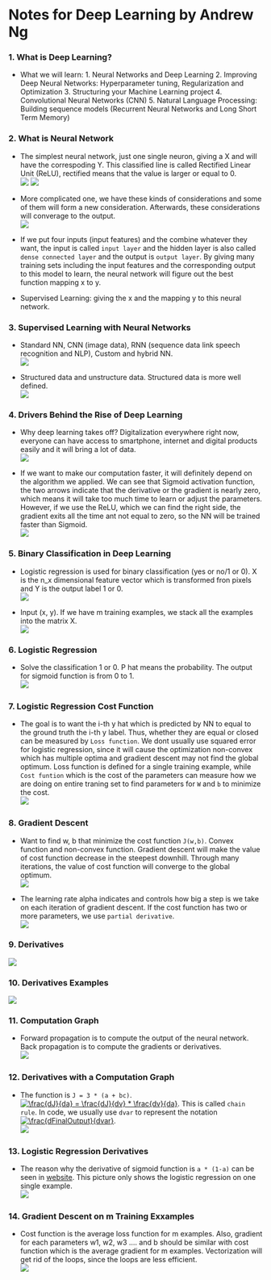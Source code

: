 # Notes for Deep Learning by Andrew Ng  
### 1. What is Deep Learning?  
- What we will learn: 1. Neural Networks and Deep Learning 2. Improving Deep Neural Networks: Hyperparameter tuning, Regularization and Optimization 3. Structuring your Machine Learning project 4. Convolutional Neural Networks (CNN) 5. Natural Language Processing: Building sequence models (Recurrent Neural Networks and Long Short Term Memory)  

### 2. What is Neural Network  
- The simplest neural network, just one single neuron, giving a X and will have the correspoding Y. This classified line is called Rectified Linear Unit (ReLU), rectified means that the value is larger or equal to 0.  
![](figures/house-price.png) ![](figures/house-price-2.png)  

- More complicated one, we have these kinds of considerations and some of them will form a new consideration. Afterwards, these considerations will converage to the output.  
![](figures/house-price-3.png)  

- If we put four inputs (input features) and the combine whatever they want, the input is called `input layer` and the hidden layer is also called `dense connected layer` and the output is `output layer`. By giving many training sets including the input features and the corresponding output to this model to learn, the neural network will figure out the best function mapping x to y.  
- Supervised Learning: giving the x and the mapping y to this neural network.  

### 3. Supervised Learning with Neural Networks  
- Standard NN, CNN (image data), RNN (sequence data link speech recognition and NLP), Custom and hybrid NN.  
![](figures/supervise-learning.png)  

- Structured data and unstructure data. Structured data is more well defined.  
![](figures/data-type.png)  

### 4. Drivers Behind the Rise of Deep Learning  
- Why deep learning takes off? Digitalization everywhere right now, everyone can have access to smartphone, internet and digital products easily and it will bring a lot of data.  
![](figures/nn-take-off.png)  

- If we want to make our computation faster, it will definitely depend on the algorithm we applied. We can see that Sigmoid activation function, the two arrows indicate that the derivative or the gradient is nearly zero, which means it will take too much time to learn or adjust the parameters. However, if we use the ReLU, which we can find the right side, the gradient exits all the time ant not equal to zero, so the NN will be trained faster than Sigmoid.  
![](figures/cycle.png)  

### 5. Binary Classification in Deep Learning  
- Logistic regression is used for binary classification (yes or no/1 or 0). X is the n_x dimensional feature vector which is transformed fron pixels and Y is the output label 1 or 0.  
![](figures/binary-classification.png)  

- Input (x, y). If we have m training examples, we stack all the examples into the matrix X.  
![](figures/notation.png)  

### 6. Logistic Regression  
- Solve the classification 1 or 0.  P hat means the probability. The output for sigmoid function is from 0 to 1.  
![](figures/logistic-regression.png)  

### 7. Logistic Regression Cost Function  
- The goal is to want the i-th y hat which is predicted by NN to equal to the ground truth the i-th y label. Thus, whether they are equal or closed can be measured by `Loss function`. We dont usually use squared error for logistic regression, since it will cause the optimization non-convex which has multiple optima and gradient descent may not find the global optimum. Loss function is defined for a single training example, while `Cost funtion` which is the cost of the parameters can measure how we are doing on entire traning set to find parameters for `W` and `b` to minimize the cost.  
![](figures/cost-function.png)  

### 8. Gradient Descent  
- Want to find w, b that minimize the cost function `J(w,b)`. Convex function and non-convex function. Gradient descent will make the value of cost function decrease in the steepest downhill. Through many iterations, the value of cost function will converge to the global optimum.  
![](figures/gradient-descent.png)  

- The learning rate alpha indicates and controls how big a step is we take on each iteration of gradient descent. If the cost function has two or more parameters, we use `partial derivative`.  
![](figures/gradient-descent-2.png)  

### 9. Derivatives  
![](figures/derivative.png)  

### 10. Derivatives Examples  
![](figures/derivative-2.png)  

### 11. Computation Graph  
- Forward propagation is to compute the output of the neural network. Back propagation is to compute the gradients or derivatives.  
![](figures/computation-graph.png)  

### 12. Derivatives with a Computation Graph  
- The function is `J = 3 * (a + bc)`. <a href="https://www.codecogs.com/eqnedit.php?latex=\frac{dJ}{da}&space;=&space;\frac{dJ}{dv}&space;*&space;\frac{dv}{da}" target="_blank"><img src="https://latex.codecogs.com/gif.latex?\frac{dJ}{da}&space;=&space;\frac{dJ}{dv}&space;*&space;\frac{dv}{da}" title="\frac{dJ}{da} = \frac{dJ}{dv} * \frac{dv}{da}" /></a>. This is called `chain rule`. In code, we usually use `dvar` to represent the notation <a href="https://www.codecogs.com/eqnedit.php?latex=\frac{dFinalOutput}{dvar}" target="_blank"><img src="https://latex.codecogs.com/gif.latex?\frac{dFinalOutput}{dvar}" title="\frac{dFinalOutput}{dvar}" /></a>.  
![](figures/computing-derivative.png)  

### 13. Logistic Regression Derivatives  
- The reason why the derivative of sigmoid function is `a * (1-a)` can be seen in [website](http://kawahara.ca/how-to-compute-the-derivative-of-a-sigmoid-function-fully-worked-example). This picture only shows the logistic regression on one single example.  
![](figures/logistic-derivative.png)  

### 14. Gradient Descent on m Training Exxamples  
- Cost function is the average loss function for m examples. Also, gradient for each parameters w1, w2, w3 .... and b should be similar with cost function which is the average gradient for m examples. Vectorization will get rid of the loops, since the loops are less efficient.  
![](figures/logistic-regression-m-examples.png)  

